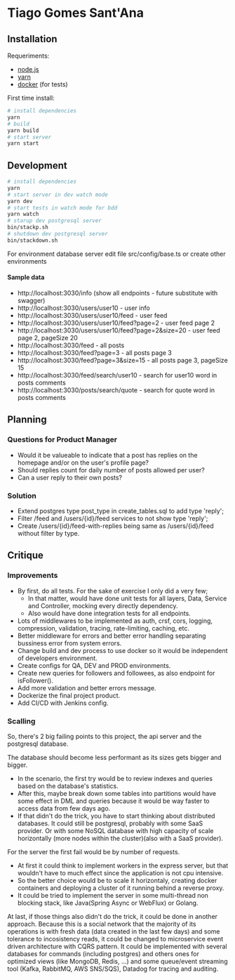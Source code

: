 # Tiago Gomes Sant'Ana

## Installation

Requeriments:

- [node.js](https://nodejs.org)
- [yarn](https://yarnpkg.com)
- [docker](https://www.docker.com/) (for tests)

First time install:

```sh
# install dependencies
yarn
# build
yarn build
# start server
yarn start
```

## Development
```sh
# install dependencies
yarn
# start server in dev watch mode
yarn dev
# start tests in watch mode for bdd
yarn watch
# starup dev postgresql server
bin/stackp.sh
# shutdown dev postgresql server
bin/stackdown.sh
```

For environment database server edit file src/config/base.ts or create other environments

#### Sample data

- http://localhost:3030/info (show all endpoints - future substitute with swagger)
- http://localhost:3030/users/user10 - user info
- http://localhost:3030/users/user10/feed - user feed
- http://localhost:3030/users/user10/feed?page=2 - user feed page 2
- http://localhost:3030/users/user10/feed?page=2&size=20 - user feed page 2, pageSize 20
- http://localhost:3030/feed - all posts
- http://localhost:3030/feed?page=3 - all posts page 3
- http://localhost:3030/feed?page=3&size=15 - all posts page 3, pageSize 15
- http://localhost:3030/feed/search/user10 - search for user10 word in posts comments
- http://localhost:3030/posts/search/quote - search for quote word in posts comments

## Planning

### Questions for Product Manager

- Would it be valueable to indicate that a post has replies on the homepage and/or on the user's profile page?
- Should replies count for daily number of posts allowed per user?
- Can a user reply to their own posts?

### Solution
- Extend postgres type post_type in create_tables.sql to add type 'reply';
- Filter /feed and /users/{id}/feed services to not show type 'reply';
- Create /users/{id}/feed-with-replies being same as /users/{id}/feed without filter by type.

## Critique

### Improvements

- By first, do all tests. For the sake of exercise I only did a very few;
  - In that matter, would have done unit tests for all layers, Data, Service and Controller, mocking every directly dependency.
  - Also would have done integration tests for all endpoints.
- Lots of middlewares to be implemented as auth, crsf, cors, logging, compression, validation, tracing, rate-limiting, caching, etc.
- Better  middleware for errors and better error handling separating bussiness error from system errors.
- Change build and dev process to use docker so it would be independent of developers environment.
- Create configs for QA, DEV and PROD environments.
- Create new queries for followers and followees, as also endpoint for isFollower().
- Add more validation and better errors message.
- Dockerize the final project product.
- Add CI/CD with Jenkins config.

### Scalling

So, there's 2 big failing points to this project, the api server and the postgresql database.

The database should become less performant as its sizes gets bigger and bigger.
- In the scenario, the first try would be to review indexes and queries based on the database's statistics.
- After this, maybe break down some tables into partitions would have some effect in DML and queries because it would be way faster to access data from few days ago.
- If that didn't do the trick, you have to start thinking about distributed databases. It could still be postgresql, probably with some SaaS provider. Or with some NoSQL database with high capacity of scale horizontally (more nodes within the cluster)(also with a SaaS provider).

For the server the first fail would be by number of requests.
- At first it could think to implement workers in the express server, but that wouldn't have to much effect since the application is not cpu intensive.
- So the better choice would be to scale it horizontaly, creating docker containers and deploying a cluster of it running behind a reverse proxy.
- It could be tried to implement the server in some multi-thread non blocking stack, like Java(Spring Async or WebFlux) or Golang.

At last, if those things also didn't do the trick, it could be done in another approach. Because this is a social network that the majority of its operations is with fresh data (data created in the last few days) and some tolerance to incosistency reads, it could be changed to microservice event driven architecture with CQRS pattern. It could be implemented with several databases for commands (including postgres) and others ones for optimized views (like MongoDB, Redis, ...) and some queue/event streaming tool (Kafka, RabbitMQ, AWS SNS/SQS), Datadog for tracing and auditing.